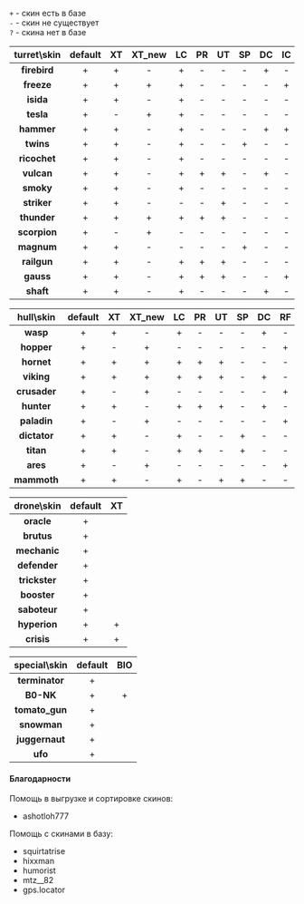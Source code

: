 `+` - скин есть в базе  
`-` - скин не существует  
`?` - скина нет в базе  
  
| **turret\skin**  | **default**  | **XT** | **XT_new** | **LC** | **PR** | **UT** | **SP** | **DC** | **IC** | **RF** | **GT** | **DC_old** | **SE** | **DK** |
|:----------------:|:------------:|:------:|:----------:|:------:|:------:|:------:|:------:|:------:|:------:|:------:|:------:|:----------:|:------:|:------:|
| **firebird**     | +            | +      | -          | +      | -      | -      | -      | +      | -      | -      | +      | +          | -      | -      |
| **freeze**       | +            | +      | +          | +      | -      | -      | -      | -      | +      | -      | +      | -          | +      | -      |
| **isida**        | +            | +      | -          | +      | -      | -      | -      | -      | -      | -      | +      | -          | -      | -      |
| **tesla**        | +            | -      | +          | +      | -      | -      | -      | -      | -      | +      | +      | -          | -      | -      |
| **hammer**       | +            | +      | -          | +      | -      | -      | -      | +      | +      | -      | +      | -          | -      | -      |
| **twins**        | +            | +      | -          | +      | -      | -      | +      | -      | -      | +      | +      | -          | -      | -      |
| **ricochet**     | +            | +      | -          | +      | -      | -      | -      | -      | -      | +      | +      | -          | -      | -      |
| **vulcan**       | +            | +      | -          | +      | +      | +      | -      | +      | -      | -      | -      | -          | -      | -      |
| **smoky**        | +            | +      | -          | +      | -      | -      | -      | -      | -      | -      | +      | -          | -      | -      |
| **striker**      | +            | +      | -          | -      | -      | +      | -      | -      | -      | -      | -      | -          | -      | -      |
| **thunder**      | +            | +      | +          | +      | +      | +      | -      | -      | -      | -      | +      | -          | -      | ?      |
| **scorpion**     | +            | -      | +          | -      | -      | -      | -      | -      | -      | -      | -      | -          | -      | -      |
| **magnum**       | +            | +      | -          | -      | -      | -      | +      | -      | -      | -      | -      | -          | -      | -      |
| **railgun**      | +            | +      | -          | +      | +      | +      | -      | -      | -      | -      | +      | -          | -      | -      |
| **gauss**        | +            | +      | -          | +      | +      | +      | -      | -      | +      | -      | +      | -          | -      | -      |
| **shaft**        | +            | +      | -          | +      | -      | -      | -      | +      | -      | -      | +      | -          | -      | -      |  

| **hull\skin**    | **default**  | **XT** | **XT_new** | **LC** | **PR** | **UT** | **SP** | **DC** | **RF** | **GT** | **DK** |
|:----------------:|:------------:|:------:|:----------:|:------:|:------:|:------:|:------:|:------:|:------:|:------:|:------:|
| **wasp**         | +            | +      | -          | +      | -      | -      | -      | +      | -      | +      | -      |
| **hopper**       | +            | -      | +          | -      | -      | -      | -      | -      | +      | -      | -      |
| **hornet**       | +            | +      | +          | +      | +      | +      | -      | -      | -      | +      | -      |
| **viking**       | +            | +      | +          | +      | +      | +      | -      | +      | -      | +      | +      |
| **crusader**     | +            | -      | +          | -      | -      | -      | -      | -      | +      | -      | -      |
| **hunter**       | +            | +      | -          | +      | +      | +      | -      | +      | -      | +      | -      |
| **paladin**      | +            | -      | +          | -      | -      | -      | -      | -      | +      | -      | -      |
| **dictator**     | +            | +      | -          | +      | -      | -      | +      | -      | -      | +      | -      |
| **titan**        | +            | +      | -          | +      | +      | -      | +      | -      | -      | +      | -      |
| **ares**         | +            | -      | +          | -      | -      | -      | -      | -      | +      | -      | -      |
| **mammoth**      | +            | +      | -          | +      | -      | +      | +      | -      | -      | +      | -      |  
  
| **drone\skin**   | **default**  | **XT** |
|:----------------:|:------------:|:------:|
| **oracle**       | +            |        |
| **brutus**       | +            |        |
| **mechanic**     | +            |        |
| **defender**     | +            |        |
| **trickster**    | +            |        |
| **booster**      | +            |        |
| **saboteur**     | +            |        |
| **hyperion**     | +            | +      |
| **crisis**       | +            | +      |  

| **special\skin**  | **default**  | **BIO** |
|:-----------------:|:------------:|:-------:|
| **terminator**    | +            |         |
| **B0-NK**         | +            | +       |
| **tomato_gun**    | +            |         |
| **snowman**       | +            |         |
| **juggernaut**    | +            |         |
| **ufo**           | +            |         |  


#### Благодарности

Помощь в выгрузке и сортировке скинов:  
- ashotloh777
  
Помощь с скинами в базу:  
- squirtatrise  
- hixxman
- humorist  
- mtz__82  
- gps.locator  
